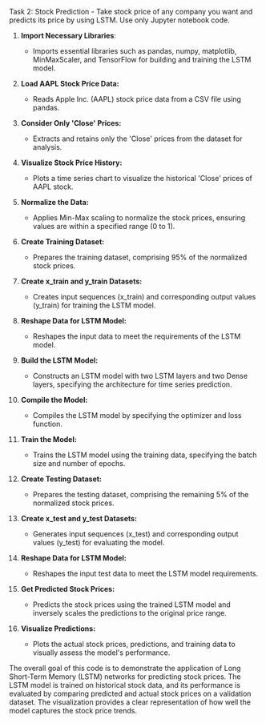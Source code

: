 Task 2: Stock Prediction - Take stock price of any company you want and predicts its price by using LSTM. Use only Jupyter notebook code.


1. **Import Necessary Libraries**:
   - Imports essential libraries such as pandas, numpy, matplotlib, MinMaxScaler, and TensorFlow for building and training the LSTM model.

2. **Load AAPL Stock Price Data:**
   - Reads Apple Inc. (AAPL) stock price data from a CSV file using pandas.

3. **Consider Only 'Close' Prices:**
   - Extracts and retains only the 'Close' prices from the dataset for analysis.

4. **Visualize Stock Price History:**
   - Plots a time series chart to visualize the historical 'Close' prices of AAPL stock.

5. **Normalize the Data:**
   - Applies Min-Max scaling to normalize the stock prices, ensuring values are within a specified range (0 to 1).

6. **Create Training Dataset:**
   - Prepares the training dataset, comprising 95% of the normalized stock prices.

7. **Create x_train and y_train Datasets:**
   - Creates input sequences (x_train) and corresponding output values (y_train) for training the LSTM model.

8. **Reshape Data for LSTM Model:**
   - Reshapes the input data to meet the requirements of the LSTM model.

9. **Build the LSTM Model:**
   - Constructs an LSTM model with two LSTM layers and two Dense layers, specifying the architecture for time series prediction.

10. **Compile the Model:**
    - Compiles the LSTM model by specifying the optimizer and loss function.

11. **Train the Model:**
    - Trains the LSTM model using the training data, specifying the batch size and number of epochs.

12. **Create Testing Dataset:**
    - Prepares the testing dataset, comprising the remaining 5% of the normalized stock prices.

13. **Create x_test and y_test Datasets:**
    - Generates input sequences (x_test) and corresponding output values (y_test) for evaluating the model.

14. **Reshape Data for LSTM Model:**
    - Reshapes the input test data to meet the LSTM model requirements.

15. **Get Predicted Stock Prices:**
    - Predicts the stock prices using the trained LSTM model and inversely scales the predictions to the original price range.

16. **Visualize Predictions:**
    - Plots the actual stock prices, predictions, and training data to visually assess the model's performance.

The overall goal of this code is to demonstrate the application of Long Short-Term Memory (LSTM) networks for predicting stock prices. The LSTM model is trained on historical stock data, and its performance is evaluated by comparing predicted and actual stock prices on a validation dataset. The visualization provides a clear representation of how well the model captures the stock price trends.
